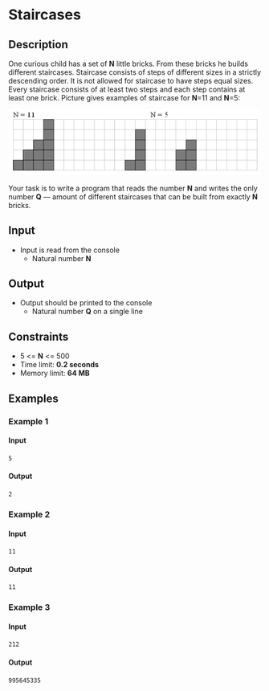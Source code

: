 # Staircases

## Description
One curious child has a set of **N** little bricks. From these bricks he builds different staircases. Staircase consists of steps of different sizes in a strictly descending order. It is not allowed for staircase to have steps equal sizes. Every staircase consists of at least two steps and each step contains at least one brick. Picture gives examples of staircase for **N**=11 and **N**=5:

<img src="0dbeb7df-c768-4da2-ba1c-b1e59c34bad4.png">

Your task is to write a program that reads the number **N** and writes the only number **Q** — amount of different staircases that can be built from exactly **N** bricks.

## Input
* Input is read from the console
  * Natural number **N**

## Output
* Output should be printed to the console
  * Natural number **Q** on a single line

## Constraints
* 5 <= **N** <= 500
* Time limit: **0.2 seconds**
* Memory limit: **64 MB**

## Examples

### Example 1

#### Input
```
5
```

#### Output
```
2
```

### Example 2

#### Input
```
11
```

#### Output
```
11
```

### Example 3

#### Input
```
212
```

#### Output
```
995645335
```
